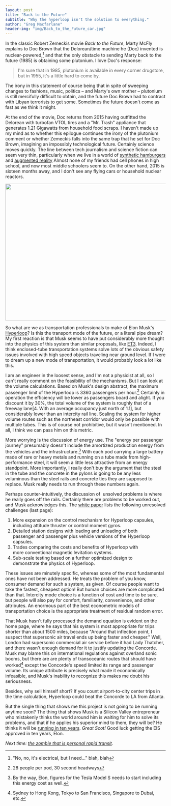 ```yaml
---
layout: post
title: "Back to the Future"
subtitle: "Why the hyperloop isn't the solution to everything."
author: "Greg Macfarlane"
header-img: "img/Back_to_the_Future_car.jpg"
---
```


In the classic Robert Zemeckis movie *Back to the Future*, Marty
McFly explains to Doc Brown that the Delorean/time machine he (Doc) invented is
nuclear-powered,[^1] and that the only
obstacle to sending Marty back to the future (1985) is obtaining some plutonium.
I love Doc's response:

> I'm sure that in 1985, plutonium is available in every corner drugstore, but
> in 1955, it's a little hard to come by.

The irony in this statement of course being that in spite of sweeping changes to
fashions, music, politics – and Marty's own mother – plutonium is still
mercifully difficult to obtain, and the future Doc Brown had to contract with
Libyan terrorists to get some. Sometimes the future doesn't come as fast as we
think it might.

At the end of the movie, Doc returns from 2015 having outfitted the Delorean
with turbofan VTOL tires and a "Mr. Trash" appliance that generates 1.21
Gigawatts from household food scraps. I haven't made up my mind as to whether
this epilogue continues the irony of the plutonium comment or whether Zemeckis
falls into the same trap that he set for Doc Brown, imagining an impossibly
technological future. Certainly science moves quickly. The line between tech
journalism and science fiction can seem very thin, particularly when we live in
a world of [synthetic hamburgers](http://www.economist.com/blogs/babbage/2013/08/praise-artificial-meat)
and [augmented
reality](http://www.autoblog.com/2013/08/13/2015-audi-a3-augmented-reality-app-owners-manual-video/)
Almost none of my friends had cell phones in high school, and now most middle
schoolers seem to. On the other hand, 2015 is sixteen months away, and I don't
see any flying cars or household nuclear reactors.

<a href="http://ite.ce.gatech.edu/wp-content/uploads/2013/08/musk-hyperloop-sketches.jpg"><img
src="http://ite.ce.gatech.edu/wp-content/uploads/2013/08/musk-hyperloop-sketches.jpg"
width="575" height="430" /></a> 

So what are we as transportation professionals to make of Elon Musk's <a
href="http://www.spacex.com/hyperloop" target="_blank">Hyperloop</a>? Is this
the transport mode of the future, or a literal pipe dream? My first reaction is
that Musk seems to have put considerably more thought into the physics of this
system than similar proposals, like <a href="http://www.et3.com/">ET3</a>.
Indeed, I think enclosed-tube transportation systems solve lots of the obvious
safety issues involved with high speed objects traveling near ground level. If I
were to dream up a new mode of transportation, it would probably look a lot like
this.

I am an engineer in the loosest sense, and I'm not a physicist at all, so I
can't really comment on the feasibility of the mechanisms. But I can look at the
volume calculations. Based on Musk's design abstract,  the maximum passenger
limit of the Hyperloop is 3360 passengers per hour.[^2] Certainly in operation
the efficiency will be lower as passengers board and alight. If you discount it
by 30%, the total volume of the system is roughly that of a freeway lane[4. With
an average occupancy just north of 1.1], but considerably lower than an
intercity rail line. Scaling the system for higher volume routes such as the
northeast corridor would only be possible with multiple tubes. This is of course
not prohibitive, but it wasn't mentioned.  In all, I think we can pass him on
this metric.

More worrying is the discussion of energy use. The "energy per passenger
journey" presumably doesn't include the amortized production energy from the
vehicles and the infrastructure.[^3]  With each pod
carrying a large battery made of rare or heavy metals and running on a tube made
from high-performance steel, it will seem a little less attractive from an
energy standpoint. More importantly, I really don't buy the argument that the
steel in the tube and the concrete in the pylons is going to be any less
voluminous than the steel rails and concrete ties they are supposed to replace.
Musk really needs to run through these numbers again.

Perhaps counter-intuitively, the discussion of  unsolved problems is where he
really goes off the rails. Certainly
there are problems to be worked out, and Musk acknowledges this. The <a
href="http://www.spacex.com/sites/spacex/files/hyperloop_alpha-20130812.pdf">white
paper</a> lists the following unresolved challenges (last page):
<ol>
	<li>More expansion on the control mechanism for Hyperloop capsules, including
attitude thruster or control moment gyros.</li>
	<li>Detailed station designs with loading and unloading of both passenger and
passenger plus vehicle versions of the Hyperloop capsules.</li>
	<li>Trades comparing the costs and benefits of Hyperloop with
more conventional magnetic levitation systems.</li>
	<li>Sub-scale testing based on a further optimized design to demonstrate the
physics of Hyperloop.</li>
</ol>
These issues are minutely specific, whereas some of the most fundamental ones
have not been addressed. He treats the problem of you know, consumer demand for
such a system, as given. Of course people want to take the fastest, cheapest
option! But human choices are more complicated than that. Intercity mode choice
is a function of cost and time to be sure, but people will also pay for comfort,
familiarity, convenience, and other attributes. An enormous part of the best
econometric models of transportation choice is the appropriate treatment of
residual random error.

That Musk hasn't fully processed the demand equation is evident on the home
page, where he says that his system is most appropriate for trips shorter than
about 1500 miles, because "Around that inflection point, I suspect that
supersonic air travel ends up being faster and cheaper." Well, London had
supersonic commercial air service before it had Lady Thatcher, and there wasn't
enough demand for it to justify updating the Concorde. Musk may blame this on
international regulations against overland sonic booms, but there are are plenty
of transoceanic routes that should have worked[^4] except the Concorde's speed
limited its range and passenger volume. Its unique attribute is precisely what
made it economically infeasible, and Musk's inability to recognize this makes me
doubt his seriousness.

Besides, why sell himself short? If you count airport-to-city center trips in
the time calculation, Hyperloop could beat the Concorde to LA from Atlanta.

But the single thing that shows me this project is not going to be running
anytime soon? The thing that shows Musk is a Silicon Valley entrepreneur who
mistakenly thinks the world around him is waiting for him to solve its problems,
and that if he applies his superior mind to them, they will be? He thinks it
will be <a
href="http://www.businessinsider.com/elon-musk-takes-questions-on-the-hyperloop-2013-8">running
in ten years</a>. <i>Great Scot! </i>Good luck getting the EIS approved in ten
years, Elon.

*Next time: <a title="Zombies" href="http://ite.ce.gatech.edu/?p=1080">the
zombie that is personal rapid transit</a>.*

[^1]: "No, no, it's electrical, but I need..." blah, blah 
[^2]: 28 people per pod, 30 second headways
[^3]: By the way, Elon, figures for the Tesla Model S needs to start including this energy cost as well.
[^4]: Sydney to Hong Kong, Tokyo to San Francisco, Singapore to Dubai, etc.

